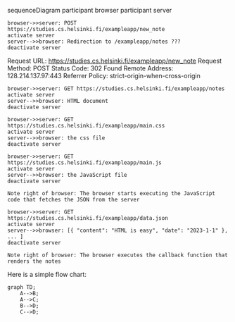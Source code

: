 sequenceDiagram
    participant browser
    participant server

    browser->>server: POST https://studies.cs.helsinki.fi/exampleapp/new_note
    activate server
    server-->>browser: Redirection to /exampleapp/notes ???
    deactivate server

Request URL:
https://studies.cs.helsinki.fi/exampleapp/new_note
Request Method:
POST
Status Code:
302 Found
Remote Address:
128.214.137.97:443
Referrer Policy:
strict-origin-when-cross-origin


    browser->>server: GET https://studies.cs.helsinki.fi/exampleapp/notes
    activate server
    server-->>browser: HTML document
    deactivate server

    browser->>server: GET https://studies.cs.helsinki.fi/exampleapp/main.css
    activate server
    server-->>browser: the css file
    deactivate server

    browser->>server: GET https://studies.cs.helsinki.fi/exampleapp/main.js
    activate server
    server-->>browser: the JavaScript file
    deactivate server

    Note right of browser: The browser starts executing the JavaScript code that fetches the JSON from the server

    browser->>server: GET https://studies.cs.helsinki.fi/exampleapp/data.json
    activate server
    server-->>browser: [{ "content": "HTML is easy", "date": "2023-1-1" }, ... ]
    deactivate server

    Note right of browser: The browser executes the callback function that renders the notes



Here is a simple flow chart:

```mermaid
graph TD;
    A-->B;
    A-->C;
    B-->D;
    C-->D;
```